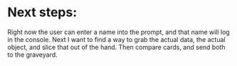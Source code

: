 # Next steps:

Right now the user can enter a name into the prompt, and that name will log in the console. 
Next I want to find a way to grab the actual data, the actual object, and slice that out of the hand.
Then compare cards, and send both to the graveyard.